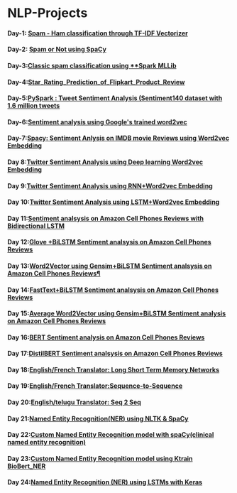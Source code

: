 # NLP-Projects
#### Day-1:  [Spam - Ham classification through TF-IDF Vectorizer](https://github.com/mrvmurali1991/NLP-Projects/blob/main/Day%201/Spam%20-%20Ham%20classification.ipynb)
#### Day-2: [Spam or Not using  **SpaCy**](https://github.com/mrvmurali1991/NLP-Projects/blob/main/Day%202/Spam_or_Not_using_SpaCy_Day2.ipynb)
#### Day-3:[Classic spam classification using **Spark MLLib](https://github.com/mrvmurali1991/NLP-Projects/tree/main/Day%203)
#### Day-4:[Star_Rating_Prediction_of_Flipkart_Product_Review](https://github.com/mrvmurali1991/NLP-Projects/blob/main/Day%204/Star_Rating_Prediction_of_Flipkart_Product_Review.ipynb)
#### Day-5:[PySpark : Tweet Sentiment Analysis (Sentiment140 dataset with 1.6 million tweets](https://github.com/mrvmurali1991/NLP-Projects/blob/main/Day%205/PySpark_Tweet_Sentiment_Analysis.ipynb)
#### Day-6:[Sentiment analysis using Google's trained word2vec](https://github.com/mrvmurali1991/NLP-Projects/blob/main/Day%206/Google's_trained_word2vec.ipynb)
#### Day-7:[Spacy: Sentiment Anlysis on IMDB movie Reviews using Word2vec Embedding](https://github.com/mrvmurali1991/NLP-Projects/blob/main/Day%207/Spacy_Sentiment_Anlysis_on_IMDB_movie_Reviews_using_Word2vec_Embedding.ipynb)
#### Day 8:[Twitter Sentiment Analysis using Deep learning Word2vec Embedding](https://github.com/mrvmurali1991/NLP-Projects/blob/main/Day%208/Twitter_Sentiment_Analysis_using_Deep_learning_Word2vec_Embedding.ipynb)
#### Day 9:[Twitter Sentiment Analysis using RNN+Word2vec Embedding](https://github.com/mrvmurali1991/NLP-Projects/blob/main/Day%209/Twitter_Sentiment_Analysis_using_RNN%2BWord2vec_Embedding_.ipynb)
#### Day 10:[Twitter Sentiment Analysis using LSTM+Word2vec Embedding](https://github.com/mrvmurali1991/NLP-Projects/blob/main/Day%2010/Twitter_Sentiment_Analysis_using_LSTM%2BWord2vec_Embedding.ipynb)
#### Day 11:[Sentiment analsysis on Amazon Cell Phones Reviews with Bidirectional LSTM](https://github.com/mrvmurali1991/NLP-Projects/blob/main/Day%2011/Sentiment_analsysis_on_Amazon_Cell_Phones_Reviews_with_Bidirectional_LSTM.ipynb)
#### Day 12:[Glove +BiLSTM Sentiment analsysis on Amazon Cell Phones Reviews](https://github.com/mrvmurali1991/NLP-Projects/blob/main/Day%2012/Glove_%2BBiLSTM_Sentiment_analsysis_on_Amazon_Cell_Phones_Reviews.ipynb)
#### Day 13:[Word2Vector using Gensim+BiLSTM Sentiment analsysis on Amazon Cell Phones Reviews¶](https://github.com/mrvmurali1991/NLP-Projects/blob/main/Day%2013/Word2Vector_using_Gensim%2BBiLSTM_Sentiment_analsysis_Sentiment_analsysis_on_Amazon_Cell_Phones_Reviews%20(1).ipynb)
#### Day 14:[FastText+BiLSTM Sentiment analsysis on Amazon Cell Phones Reviews](https://github.com/mrvmurali1991/NLP-Projects/blob/main/Day%2014/FastText%2BBiLSTM_Sentiment_analsysis_on_Amazon_Cell_Phones_Reviews%20(1).ipynb)
#### Day 15:[Average Word2Vector using Gensim+BiLSTM Sentiment analysis on Amazon Cell Phones Reviews](https://github.com/mrvmurali1991/NLP-Projects/blob/main/Day%2015/Average_Word2Vector_using_Gensim%2BBiLSTM_Sentiment_analysis_on_Amazon_Cell_Phones_Reviews.ipynb)
#### Day 16:[BERT Sentiment analysis on Amazon Cell Phones Reviews](https://github.com/mrvmurali1991/NLP-Projects/blob/main/Day%2016/BERT_Sentiment_analysis_on_Amazon_Cell_Phones_Reviews.ipynb)
#### Day 17:[DistilBERT Sentiment analsysis on Amazon Cell Phones Reviews](https://github.com/mrvmurali1991/NLP-Projects/blob/main/Day%2017/DistilBERT%20Sentiment%20analsysis%20on%20Amazon%20Cell%20Phones%20Reviews.ipynb)
#### Day 18:[English/French Translator: Long Short Term Memory Networks](https://github.com/mrvmurali1991/NLP-Projects/blob/main/Day%2018/English_French_Translator.ipynb)
#### Day 19:[English/French Translator:Sequence-to-Sequence](https://github.com/mrvmurali1991/NLP-Projects/blob/main/Day%2019/English_French_Translator.ipynb)
#### Day 20:[English/telugu Translator: Seq 2 Seq](https://github.com/mrvmurali1991/NLP-Projects/blob/main/Day%2020/English_teluguTranslator.ipynb)
#### Day 21:[Named Entity Recognition(NER) using NLTK & SpaCy](https://github.com/mrvmurali1991/NLP-Projects/blob/main/Day%2021/Named_Entity_Recognition(NER)_using_NLTK_%26_SpaCy.ipynb)
#### Day 22:[Custom Named Entity Recognition model with spaCy(clinical named entity recognition)](https://github.com/mrvmurali1991/NLP-Projects/blob/main/Day%2022/Custom_Named_Entity_Recognition_model_with_spaCy%20(1).ipynb)
#### Day 23:[Custom Named Entity Recognition model using **Ktrain BioBert_NER**](https://github.com/mrvmurali1991/NLP-Projects/blob/main/Day%2023/Custom_Named_Entity_Recognition_model_using_Ktrain_BioBert_NER.ipynb)
#### Day 24:[Named Entity Recognition (NER) using LSTMs with Keras](https://github.com/mrvmurali1991/NLP-Projects/blob/main/Day%2024/NER.ipynb)
